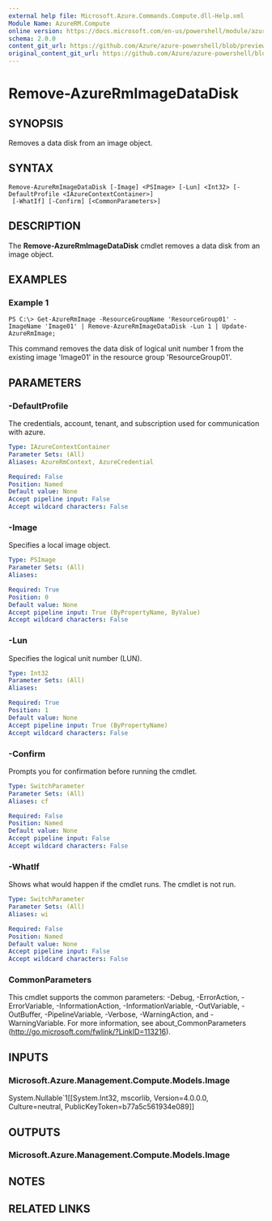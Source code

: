```yaml
---
external help file: Microsoft.Azure.Commands.Compute.dll-Help.xml
Module Name: AzureRM.Compute
online version: https://docs.microsoft.com/en-us/powershell/module/azurerm.compute/remove-azurermimagedatadisk
schema: 2.0.0
content_git_url: https://github.com/Azure/azure-powershell/blob/preview/src/ResourceManager/Compute/Commands.Compute/help/Remove-AzureRmImageDataDisk.md
original_content_git_url: https://github.com/Azure/azure-powershell/blob/preview/src/ResourceManager/Compute/Commands.Compute/help/Remove-AzureRmImageDataDisk.md
---
```


# Remove-AzureRmImageDataDisk

## SYNOPSIS
Removes a data disk from an image object.

## SYNTAX

```
Remove-AzureRmImageDataDisk [-Image] <PSImage> [-Lun] <Int32> [-DefaultProfile <IAzureContextContainer>]
 [-WhatIf] [-Confirm] [<CommonParameters>]
```

## DESCRIPTION
The **Remove-AzureRmImageDataDisk** cmdlet removes a data disk from an image object.

## EXAMPLES

### Example 1
```
PS C:\> Get-AzureRmImage -ResourceGroupName 'ResourceGroup01' -ImageName 'Image01' | Remove-AzureRmImageDataDisk -Lun 1 | Update-AzureRmImage;
```

This command removes the data disk of logical unit number 1 from the existing image 'Image01' in the resource group 'ResourceGroup01'.

## PARAMETERS

### -DefaultProfile
The credentials, account, tenant, and subscription used for communication with azure.

```yaml
Type: IAzureContextContainer
Parameter Sets: (All)
Aliases: AzureRmContext, AzureCredential

Required: False
Position: Named
Default value: None
Accept pipeline input: False
Accept wildcard characters: False
```

### -Image
Specifies a local image object.

```yaml
Type: PSImage
Parameter Sets: (All)
Aliases:

Required: True
Position: 0
Default value: None
Accept pipeline input: True (ByPropertyName, ByValue)
Accept wildcard characters: False
```

### -Lun
Specifies the logical unit number (LUN).

```yaml
Type: Int32
Parameter Sets: (All)
Aliases:

Required: True
Position: 1
Default value: None
Accept pipeline input: True (ByPropertyName)
Accept wildcard characters: False
```

### -Confirm
Prompts you for confirmation before running the cmdlet.

```yaml
Type: SwitchParameter
Parameter Sets: (All)
Aliases: cf

Required: False
Position: Named
Default value: None
Accept pipeline input: False
Accept wildcard characters: False
```

### -WhatIf
Shows what would happen if the cmdlet runs. The cmdlet is not run.

```yaml
Type: SwitchParameter
Parameter Sets: (All)
Aliases: wi

Required: False
Position: Named
Default value: None
Accept pipeline input: False
Accept wildcard characters: False
```

### CommonParameters
This cmdlet supports the common parameters: -Debug, -ErrorAction, -ErrorVariable, -InformationAction, -InformationVariable, -OutVariable, -OutBuffer, -PipelineVariable, -Verbose, -WarningAction, and -WarningVariable. For more information, see about_CommonParameters (http://go.microsoft.com/fwlink/?LinkID=113216).

## INPUTS

### Microsoft.Azure.Management.Compute.Models.Image
System.Nullable`1[[System.Int32, mscorlib, Version=4.0.0.0, Culture=neutral, PublicKeyToken=b77a5c561934e089]]

## OUTPUTS

### Microsoft.Azure.Management.Compute.Models.Image

## NOTES

## RELATED LINKS
